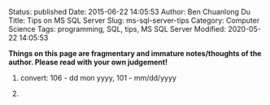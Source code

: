 Status: published
Date: 2015-06-22 14:05:53
Author: Ben Chuanlong Du
Title: Tips on MS SQL Server
Slug: ms-sql-server-tips
Category: Computer Science
Tags: programming, SQL, tips, MS SQL Server
Modified: 2020-05-22 14:05:53

**Things on this page are fragmentary and immature notes/thoughts of the author. Please read with your own judgement!**

1. convert: 106 - dd mon yyyy, 101 - mm/dd/yyyy

2. 
